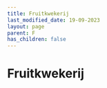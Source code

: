 ```yaml
---
title: Fruitkwekerij
last_modified_date: 19-09-2023
layout: page
parent: F
has_children: false
---
```


Fruitkwekerij
=============

